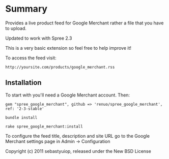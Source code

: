 Summary
=======

Provides a live product feed for Google Merchant rather a file that you have to upload.

Updated to work with Spree 2.3

This is a very basic extension so feel free to help improve it!

To access the feed visit:

    http://yoursite.com/products/google_merchant.rss

Installation
------------

To start with you'll need a Google Merchant account. Then:
  
    gem "spree_google_merchant", github => 'renuo/spree_google_merchant', ref: '2-3-stable'
    
    bundle install

    rake spree_google_merchant:install
    
To configure the feed title, description and site URL go to the Google Merchant settings page in Admin -> Configuration

Copyright (c) 2011 sebastyuiop, released under the New BSD License
